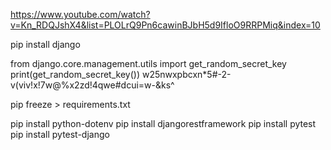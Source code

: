 https://www.youtube.com/watch?v=Kn_RDQJshX4&list=PLOLrQ9Pn6cawinBJbH5d9IfloO9RRPMiq&index=10

pip install django

from django.core.management.utils import get_random_secret_key
print(get_random_secret_key())
w25nwxpbcxn*5#-2-v(viv!x!7w@%x2zd!4qwe#dcui=w-&ks^

pip freeze > requirements.txt

pip install python-dotenv
pip install djangorestframework
pip install pytest
pip install pytest-django